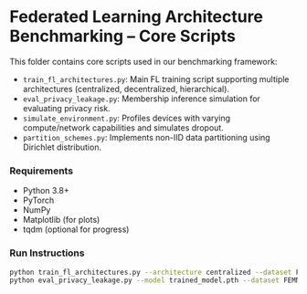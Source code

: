 # Federated Learning Architecture Benchmarking – Core Scripts

This folder contains core scripts used in our benchmarking framework:

- `train_fl_architectures.py`: Main FL training script supporting multiple architectures (centralized, decentralized, hierarchical).
- `eval_privacy_leakage.py`: Membership inference simulation for evaluating privacy risk.
- `simulate_environment.py`: Profiles devices with varying compute/network capabilities and simulates dropout.
- `partition_schemes.py`: Implements non-IID data partitioning using Dirichlet distribution.

### Requirements
- Python 3.8+
- PyTorch
- NumPy
- Matplotlib (for plots)
- tqdm (optional for progress)

### Run Instructions
```bash
python train_fl_architectures.py --architecture centralized --dataset FEMNIST
python eval_privacy_leakage.py --model trained_model.pth --dataset FEMNIST
